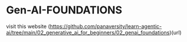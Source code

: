 # Gen-AI-FOUNDATIONS

visit this website (https://github.com/panaversity/learn-agentic-ai/tree/main/02_generative_ai_for_beginners/02_genai_foundations)(url)
